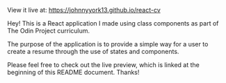 View it live at: https://johnnyyork13.github.io/react-cv

Hey! This is a React application I made using class components as part of The Odin Project curriculum. 

The purpose of the application is to provide a simple way for a user to create a resume through the use of states and components. 

Please feel free to check out the live preview, which is linked at the beginning of this README document. Thanks!